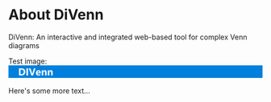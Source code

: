 # About DiVenn
DiVenn: An interactive and integrated web-based tool for complex Venn diagrams

Test image:
![alt text](./image/navbackground.png)

Here's some more text...
